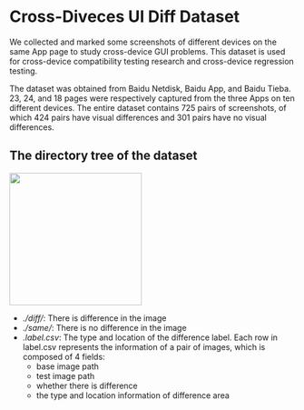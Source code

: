 # Cross-Diveces UI Diff Dataset


  We collected and marked some screenshots of different devices on the same App page to study cross-device GUI problems. This dataset is used for cross-device compatibility testing research and cross-device regression testing.
  
  The dataset was obtained from Baidu Netdisk, Baidu App, and Baidu Tieba. 23, 24, and 18 pages were respectively captured from the three Apps on ten different devices. The entire dataset contains 725 pairs of screenshots, of which 424 pairs have visual differences and 301 pairs have no visual differences.
  

## The directory tree of the dataset

<img src="http://bj.bcebos.com/newicheck/20220223/123456-020f3848656598115349a6455ef315c2" width="233" >

    
* _./diff/_: There is difference in the image
* _./same/_: There is no difference in the image
* _.label.csv_: The type and location of the difference label. Each row in label.csv represents the information of a pair of images, which is composed of 4 fields:
  * base image path
  * test image path
  * whether there is difference
  * the type and location information of difference area 
